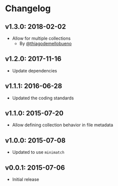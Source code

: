 # Changelog

## v1.3.0: 2018-02-02

- Allow for multiple collections
  - By [@thiagodemellobueno](https://github.com/thiagodemellobueno)

## v1.2.0: 2017-11-16

- Update dependencies

## v1.1.1: 2016-06-28

- Updated the coding standards

## v1.1.0: 2015-07-20

- Allow defining collection behavior in file metadata

## v1.0.0: 2015-07-08

- Updated to use `minimatch`

## v0.0.1: 2015-07-06

- Initial release

